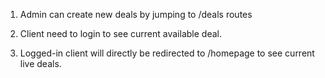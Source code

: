 1. Admin can create new deals by jumping to /deals routes

2. Client need to login to see current available deal.

3. Logged-in client will directly be redirected to /homepage to see current live deals.
